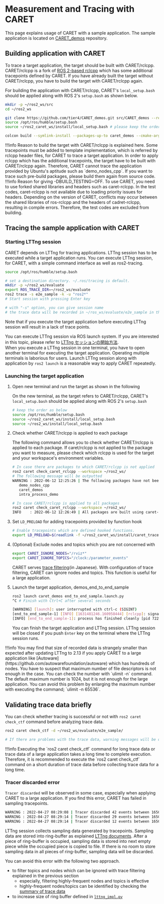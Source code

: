 # Measurement and Tracing with CARET

This page explains usage of CARET with a sample application.
The sample application is located on [CARET_demos](https://github.com/tier4/CARET_demos.git) repository.

## Building application with CARET

To trace a target application, the target should be built with CARET/rclcpp. CARET/rclcpp is a fork of [ROS 2-based rclcpp](https://github.com/ros2/rclcpp) which has some additional tracepoints defined by CARET. If you have already built the target without CARET/rclcpp, you have to build the target with CARET/rclcpp again.

For building the application with CARET/rclcpp, CARET's `local_setup.bash` should be applied along with ROS 2's `setup.bash` as shown below.

```bash
mkdir -p ~/ros2_ws/src
cd ~/ros2_ws

git clone https://github.com/tier4/CARET_demos.git src/CARET_demos --recursive
source /opt/ros/humble/setup.bash
source ~/ros2_caret_ws/install/local_setup.bash # please keep the order after 'source /opt/ros/humble/setup.bash'

colcon build --symlink-install --packages-up-to caret_demos --cmake-args -DBUILD_TESTING=OFF
```

<prettier-ignore-start>
!!!info
      Reason to build the target with CARET/rclcpp is explained here.  
      Some tracepoints must be added to template implementation, which is referred by rclcpp header files, for CARET to trace a target application.  
      In order to apply rclcpp which has the additional tracepoints, the target have to be built with CARET/rclcpp again.  
      Therefore, CARET cannot trace the application provided by Ubuntu's aptitude such as `demo_nodes_cpp`.  
      If you want to trace such pre-build packages, please build them again from source code.
<prettier-ignore-end>

<prettier-ignore-start>
!!!info
      Reason for giving -DBUILD_TESTING=OFF.
      To use CARET, you need to use forked shared libraries and headers such as caret-rclcpp.
      In the test codes, caret-rclcpp is not available due to loading priority issues for headers.
      Depending on the version of CARET, conflicts may occur between the shared libraries of
      ros-rclcpp and the headers of cadret-rclcpp, resulting in compile errors.
      Therefore, the test codes are excluded from building.
<prettier-ignore-end>

## Tracing the sample application with CARET

### Starting LTTng session

CARET depends on LTTng for tracing applications. LTTng session has to be executed while a target application runs.
You can execute LTTng session, for CARET, with a simple command interface as well as ros2-tracing.

```bash
source /opt/ros/humble/setup.bash

# set a destination directory. ~/.ros/tracing is default.
mkdir -p ~/ros2_ws/evaluate
export ROS_TRACE_DIR=~/ros2_ws/evaluate
ros2 trace -s e2e_sample -k -u "ros2*"
# Start session with pressing Enter key

# with "-s" option, you can give session name
# the trace data will be recorded in ~/ros_ws/evaluate/e2e_sample in this sample
```

Note that if you execute the target application before executing LTTng session will result in a lack of trace points.

You can execute LTTng session via ROS launch system. If you are interested in this topic, please refer to [LTTng セッションの開始方法](../tips/how_to_run_lttng_session.md).  
When you execute a LTTng session in one terminal, you have to open another terminal for executing the target application. Operating multiple terminals is laborious for users. Launch LTTng session along with application by `ros2 launch` is a reasonable way to apply CARET repeatedly.

### Launching the target application

1. Open new terminal and run the target as shown in the following

   On the new terminal, as the target refers to CARET/rclcpp, CARET's `local_setup.bash` should be applied along with ROS 2's `setup.bash`

   ```bash
   # keep the order as below
   source /opt/ros/humble/setup.bash
   source ~/ros2_caret_ws/install/local_setup.bash
   source ~/ros2_ws/install/local_setup.bash
   ```

2. Check whether CARET/rclcpp is applied to each package

   The following command allows you to check whether CARET/rclcpp is applied to each package.
   If caret/rclcpp is not applied to the package you want to measure, please check which rclcpp is used for the target and your workspace's environment variables.

   ```bash
   # In case there are packages to which CARET/rclcpp is not applied
   ros2 caret check_caret_rclcpp --workspace ~/ros2_ws/
   # The following message will be outputted
   WARNING : 2022-06-12 12:25:26 | The following packages have not been built using caret-rclcpp:
      demo_nodes_cpp
      caret_demos
      intra_process_demo

   # In case CARET/rclcpp is applied to all packages
   ros2 caret check_caret_rclcpp --workspace ~/ros2_ws/
   INFO    : 2022-06-12 12:26:49 | All packages are built using caret-rclcpp.
   ```

3. Set `LD_PRELOAD` for adding tracepoints provided by function hook

   ```bash
   # Enable tracepoints which are defined hooked functions.
   export LD_PRELOAD=$(readlink -f ~/ros2_caret_ws/install/caret_trace/lib/libcaret.so)
   ```

4. (Optional) Exclude nodes and topics which you are not concerned with

   ```bash
   export CARET_IGNORE_NODES="/rviz*"
   export CARET_IGNORE_TOPICS="/clock:/parameter_events"
   ```

   CARET serves [trace filtering](../tips/trace_filtering.md)(in Japanese). With configuration of trace filtering, CARET can ignore nodes and topics. This function is useful for a large application.

5. Launch the target application, demos_end_to_end_sample

   ```bash
   ros2 launch caret_demos end_to_end_sample.launch.py
   ^C # Finish with Ctrl+C after several seconds

   [WARNING] [launch]: user interrupted with ctrl-c (SIGINT)
   [end_to_end_sample-1] [INFO] [1631481246.160958444] [rclcpp]: signal_handler(signal_value=2)
   [INFO] [end_to_end_sample-1]: process has finished cleanly [pid 722356]
   ```

   You can finish the target application and LTTng session.
   LTTng session will be closed if you push `Enter` key on the terminal where the LTTng session runs.

<prettier-ignore-start>
!!!info
      You may find that size of recorded data is strangely smaller than expected after updating LTTng to 2.13 if you apply CARET to a large application like [Autoware](https://github.com/autowarefoundation/autoware) which has hundreds of nodes. You have to suspect that maximum number of file descriptors is not enough in the case. You can check the number with `ulimit -n` command. The default maximum number is 1024, but it is not enough for the large application. You can avoid this problem by enlarging the maximum number with executing the command; `ulimit -n 65536`.
<prettier-ignore-end>


## Validating trace data briefly

You can check whether tracing is successful or not with `ros2 caret check_ctf` command before analyzing trace data.

```bash
ros2 caret check_ctf -d ~/ros2_ws/evaluate/e2e_sample/

# If there are problems with the trace data, warning messages will be displayed.
```

<prettier-ignore-start>
!!!info
      Executing the `ros2 caret check_ctf` command for long trace data or trace data of a large application takes a long time to complete execution.
      Therefore, it is recommended to execute the `ros2 caret check_ctf` command on a short duration of trace data before collecting trace data for a long time.
<prettier-ignore-end>

### Tracer discarded error

`Tracer discarded` will be observed in some case, especially when applying CARET to a large application. If you find this error, CARET has failed in sampling tracepoints.

```bash
WARNING : 2022-04-27 08:29:08 | Tracer discarded 42 events between 1650854449589056449 and 1650854449603217243.
WARNING : 2022-04-27 08:29:14 | Tracer discarded 29 events between 1650854463006767890 and 1650854463024865609.
WARNING : 2022-04-27 08:29:14 | Tracer discarded 12 events between 1650854463026376513 and 1650854463044841704.
```

LTTng session collects sampling data generated by tracepoints. Sampling data are stored into ring-buffer as explained [LTTng documents](https://lttng.org/man/7/lttng-concepts/v2.13/#doc-channel). After a piece of ring-buffer is occupied, sampling data is stored into next empty piece while the occupied piece is copied to file. If there is no room to store sampling data in all pieces of ring-buffer, sampling data will be discarded.

You can avoid this error with the following two approach.

- to filter topics and nodes which can be ignored with trace filtering explained in the previous section
  - especially, filtering highly-frequent nodes and topics is effective
  - highly-frequent nodes/topics can be identified by checking the [summary of trace data](../tips/summary_of_trace_data.md)
- to increase size of ring buffer defined in [`lttng_impl.py`](https://github.com/tier4/ros2_tracing/blob/2cd9d104664b4bf4d7507d01e5553129eefe1c9a/tracetools_trace/tracetools_trace/tools/lttng_impl.py#L109F)
